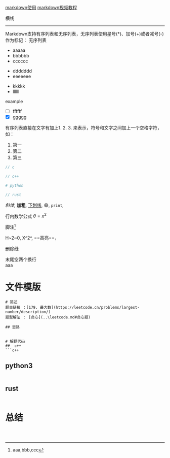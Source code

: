 [markdown使用](https://blog.csdn.net/m0_73807386/article/details/138844751)
[markdown视频教程](https://www.bilibili.com/video/BV1JA411h7Gw/?spm_id_from=333.337.search-card.all.click)

横线

---

Markdown支持有序列表和无序列表，无序列表使用星号(*)、加号(+)或者减号(-)作为标记：
无序列表
- aaaaa
- bbbbbb
- cccccc
* ddddddd
* eeeeeee

+ kkkkk 
+ llllll

example
- [ ] ffffff
- [x] ggggg 

有序列表直接在文字有加上1. 2. 3. 来表示，符号和文字之间加上一个空格字符，如：
1. 第一
2. 第二
3. 第三


```c
// c
```

```c++
// c++
```

```python
# python
```

```rust
// rust
```

*斜体*, **加粗**, <u>下划线</u>, :smile:, `print`, 

行内数学公式
$\theta=x^2$

脚注[^解释]

[^解释]:aaa,bbb,ccc

H~2~0, X^2^, ==高亮==， 

~~删除线~~

末尾空两个换行  
aaa

# 文件模版
```
# 简述
题目链接 ：[179. 最大数](https://leetcode.cn/problems/largest-number/description/)
题型解法 ： [贪心](..\leetcode.md#贪心题)

## 思路
```
``` 

# 解题代码
##  c++
```c++
```

## python3
```python
```

## rust 
```rust
```

# 总结

```



